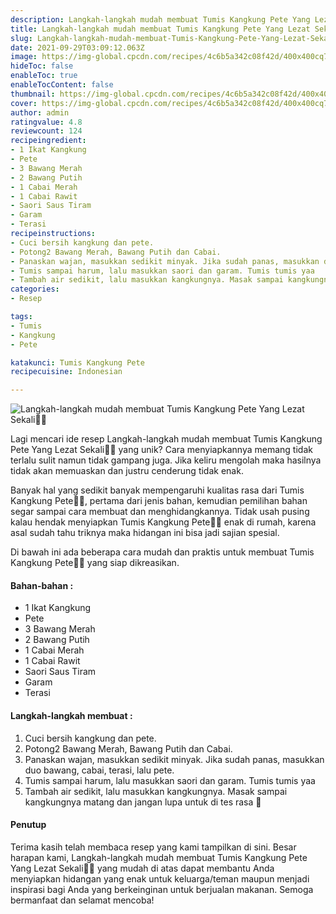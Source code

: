 ```yaml
---
description: Langkah-langkah mudah membuat Tumis Kangkung Pete Yang Lezat Sekali"
title: Langkah-langkah mudah membuat Tumis Kangkung Pete Yang Lezat Sekali
slug: Langkah-langkah-mudah-membuat-Tumis-Kangkung-Pete-Yang-Lezat-Sekali
date: 2021-09-29T03:09:12.063Z
image: https://img-global.cpcdn.com/recipes/4c6b5a342c08f42d/400x400cq70/photo.jpg
hideToc: false
enableToc: true
enableTocContent: false
thumbnail: https://img-global.cpcdn.com/recipes/4c6b5a342c08f42d/400x400cq70/photo.jpg
cover: https://img-global.cpcdn.com/recipes/4c6b5a342c08f42d/400x400cq70/photo.jpg
author: admin
ratingvalue: 4.8
reviewcount: 124
recipeingredient:
- 1 Ikat Kangkung
- Pete
- 3 Bawang Merah
- 2 Bawang Putih
- 1 Cabai Merah
- 1 Cabai Rawit
- Saori Saus Tiram
- Garam
- Terasi
recipeinstructions:
- Cuci bersih kangkung dan pete.
- Potong2 Bawang Merah, Bawang Putih dan Cabai.
- Panaskan wajan, masukkan sedikit minyak. Jika sudah panas, masukkan duo bawang, cabai, terasi, lalu pete.
- Tumis sampai harum, lalu masukkan saori dan garam. Tumis tumis yaa
- Tambah air sedikit, lalu masukkan kangkungnya. Masak sampai kangkungnya matang dan jangan lupa untuk di tes rasa 🤗
categories:
- Resep

tags:
- Tumis
- Kangkung
- Pete

katakunci: Tumis Kangkung Pete
recipecuisine: Indonesian

---
```


![Langkah-langkah mudah membuat Tumis Kangkung Pete Yang Lezat Sekali👩‍🍳](https://img-global.cpcdn.com/recipes/4c6b5a342c08f42d/400x400cq70/photo.jpg)

Lagi mencari ide resep Langkah-langkah mudah membuat Tumis Kangkung Pete Yang Lezat Sekali👩‍🍳 yang unik? Cara menyiapkannya memang tidak terlalu sulit namun tidak gampang juga. Jika keliru mengolah maka hasilnya tidak akan memuaskan dan justru cenderung tidak enak.

Banyak hal yang sedikit banyak mempengaruhi kualitas rasa dari Tumis Kangkung Pete👩‍🍳, pertama dari jenis bahan, kemudian pemilihan bahan segar sampai cara membuat dan menghidangkannya. Tidak usah pusing kalau hendak menyiapkan Tumis Kangkung Pete👩‍🍳 enak di rumah, karena asal sudah tahu triknya maka hidangan ini bisa jadi sajian spesial.

Di bawah ini ada beberapa cara mudah dan praktis untuk membuat Tumis Kangkung Pete👩‍🍳 yang siap dikreasikan.

<!--inarticleads1-->

#### Bahan-bahan :

- 1 Ikat Kangkung
- Pete
- 3 Bawang Merah
- 2 Bawang Putih
- 1 Cabai Merah
- 1 Cabai Rawit
- Saori Saus Tiram
- Garam
- Terasi

<!--inarticleads2-->

#### Langkah-langkah membuat :

1. Cuci bersih kangkung dan pete.
1. Potong2 Bawang Merah, Bawang Putih dan Cabai.
1. Panaskan wajan, masukkan sedikit minyak. Jika sudah panas, masukkan duo bawang, cabai, terasi, lalu pete.
1. Tumis sampai harum, lalu masukkan saori dan garam. Tumis tumis yaa
1. Tambah air sedikit, lalu masukkan kangkungnya. Masak sampai kangkungnya matang dan jangan lupa untuk di tes rasa 🤗

#### Penutup

Terima kasih telah membaca resep yang kami tampilkan di sini. Besar harapan kami, Langkah-langkah mudah membuat Tumis Kangkung Pete Yang Lezat Sekali👩‍🍳 yang mudah di atas dapat membantu Anda menyiapkan hidangan yang enak untuk keluarga/teman maupun menjadi inspirasi bagi Anda yang berkeinginan untuk berjualan makanan. Semoga bermanfaat dan selamat mencoba!